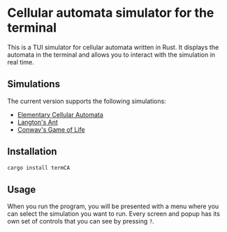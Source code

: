 # Cellular automata simulator for the terminal
This is a TUI simulator for cellular automata written in Rust. It displays the
automata in the terminal and allows you to interact with the simulation in real
time.

## Simulations
The current version supports the following simulations:
- [Elementary Cellular Automata](https://en.wikipedia.org/wiki/Elementary_cellular_automaton)
- [Langton's Ant](https://en.wikipedia.org/wiki/Langton%27s_ant)
- [Conway's Game of Life](https://en.wikipedia.org/wiki/Conway%27s_Game_of_Life)

## Installation
```bash
cargo install termCA
```

## Usage
When you run the program, you will be presented with a menu where you can select
the simulation you want to run. Every screen and popup has its own set of controls that
you can see by pressing `?`.
